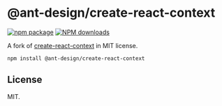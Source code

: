 # @ant-design/create-react-context

[![npm package](https://img.shields.io/npm/v/@ant-design/create-react-context.svg?style=flat-square)](https://www.npmjs.org/package/@ant-design/create-react-context)
[![NPM downloads](http://img.shields.io/npm/dm/@ant-design/create-react-context.svg?style=flat-square)](http://npmjs.com/package/@ant-design/create-react-context)

A fork of [create-react-context](https://github.com/jamiebuilds/create-react-context) in MIT license.

```
npm install @ant-design/create-react-context
```
## License

MIT.
